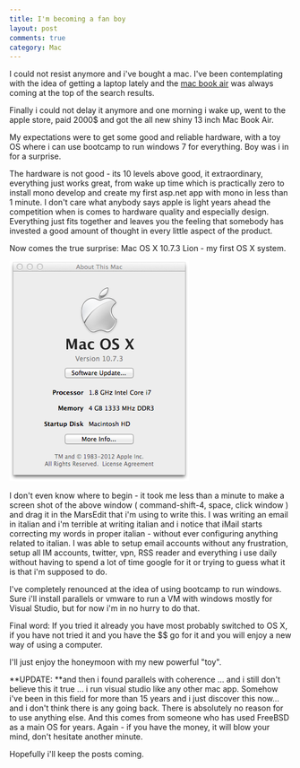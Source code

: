 ```yaml
---
title: I'm becoming a fan boy
layout: post
comments: true
category: Mac
---
```

I could not resist anymore and i've bought a mac. I've been contemplating with the idea of getting a laptop lately and the [mac book air][1] was always coming at the top of the search results.

Finally i could not delay it anymore and one morning i wake up, went to the apple store, paid 2000$ and got the all new shiny 13 inch Mac Book Air.

My expectations were to get some good and reliable hardware, with a toy OS where i can use bootcamp to run windows 7 for everything. Boy was i in for a surprise.

The hardware is not good - its 10 levels above good, it extraordinary, everything just works great, from wake up time which is practically zero to install mono develop and create my first asp.net app with mono in less than 1 minute. I don't care what anybody says apple is light years ahead the competition when is comes to hardware quality and especially design. Everything just fits together and leaves you the feeling that somebody has invested a good amount of thought in every little aspect of the product.

Now comes the true surprise: Mac OS X 10.7.3 Lion - my first OS X system.

![Mac OS X Lion](/images/Mac-OS-XMaxOsX.png "Mac OS X Lion")

I don't even know where to begin - it took me less than a minute to make a screen shot of the above window ( command-shift-4, space, click window ) and drag it in the MarsEdit that i'm using to write this. I was writing an email in italian and i'm terrible at writing italian and i notice that iMail starts correcting my words in proper italian - without ever configuring anything related to italian. I was able to setup email accounts without any frustration, setup all IM accounts, twitter, vpn, RSS reader and everything i use daily without having to spend a lot of time google for it or trying to guess what it is that i'm supposed to do.

I've completely renounced at the idea of using bootcamp to run windows. Sure i'll install parallels or vmware to run a VM with windows mostly for Visual Studio, but for now i'm in no hurry to do that.

Final word: If you tried it already you have most probably switched to OS X, if you have not tried it and you have the $$ go for it and you will enjoy a new way of using a computer.

I'll just enjoy the honeymoon with my new powerful "toy".

**UPDATE: **and then i found parallels with coherence ... and i still don't believe this it true ... i run visual studio like any other mac app. Somehow i've been in this field for more than 15 years and i just discover this now... and i don't think there is any going back. There is absolutely no reason for to use anything else. And this comes from someone who has used FreeBSD as a main OS for years. Again - if you have the money, it will blow your mind, don't hesitate another minute.

Hopefully i'll keep the posts coming.

 [1]: http://www.apple.com/macbookair/